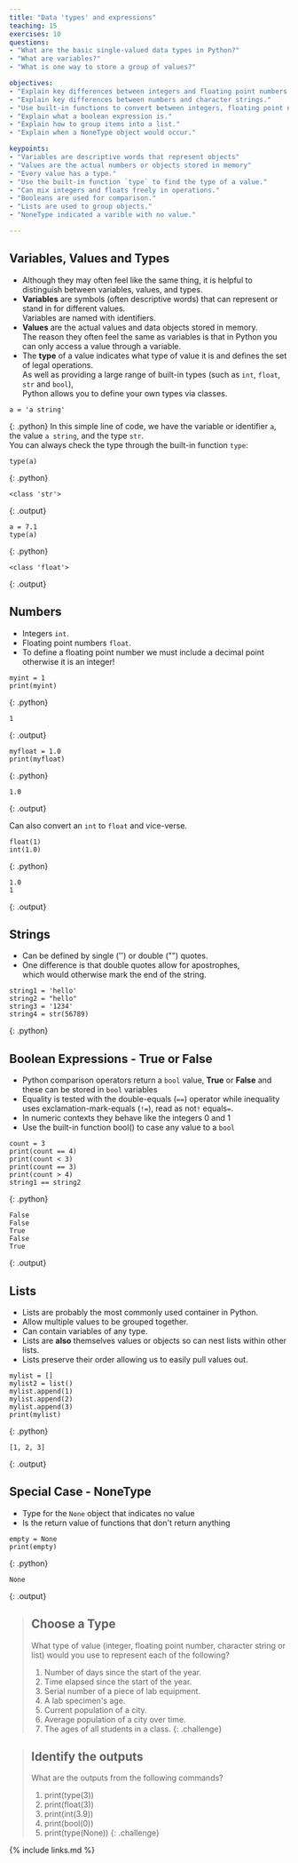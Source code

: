 ```yaml
---
title: "Data 'types' and expressions"
teaching: 15
exercises: 10
questions:
- "What are the basic single-valued data types in Python?"
- "What are variables?"
- "What is one way to store a group of values?"

objectives:
- "Explain key differences between integers and floating point numbers."
- "Explain key differences between numbers and character strings."
- "Use built-in functions to convert between integers, floating point numbers, and strings."
- "Explain what a boolean expression is."
- "Explain how to group items into a list."
- "Explain when a NoneType object would occur."

keypoints:
- "Variables are descriptive words that represent objects"
- "Values are the actual numbers or objects stored in memory"
- "Every value has a type."
- "Use the built-in function `type` to find the type of a value."
- "Can mix integers and floats freely in operations."
- "Booleans are used for comparison."
- "Lists are used to group objects."
- "NoneType indicated a varible with no value."

---
```


## Variables, Values and Types

*	Although they may often feel like the same thing, it is helpful to distinguish between variables, values, and types.
*	**Variables** are symbols (often descriptive words) that can represent or stand in for different values.<br />
	Variables are named with identifiers.
*	**Values** are the actual values and data objects stored in memory.<br /> 
	The reason they often feel the same as variables is that in Python you can only access a value through a variable.
*	The **type** of a value indicates what type of value it is and defines the set of legal operations.<br />
	As well as providing a large range of built-in types (such as `int`, `float`, `str` and `bool`), <br />
	Python allows you to define your own types via classes.

~~~
a = 'a string'
~~~
{: .python}
In this simple line of code, we have the variable or identifier `a`, the value `a string`, and the type `str`.<br />
You can always check the type through the built-in function `type`:

~~~
type(a)
~~~
{: .python}
~~~
<class 'str'>
~~~
{: .output}

~~~
a = 7.1
type(a)
~~~
{: .python}
~~~
<class 'float'>
~~~
{: .output}

## Numbers

*	Integers `int`.
*	Floating point numbers `float`.
*	To define a floating point number we must include a decimal point otherwise it is an integer!

~~~
myint = 1
print(myint)
~~~
{: .python}
~~~
1
~~~
{: .output}

~~~
myfloat = 1.0
print(myfloat)
~~~
{: .python}
~~~
1.0
~~~
{: .output}

Can also convert an `int` to `float` and vice-verse.
~~~
float(1)
int(1.0)
~~~
{: .python}
~~~
1.0
1
~~~
{: .output}

## Strings

*	Can be defined by single ('') or double ("") quotes.
*	One difference is that double quotes allow for apostrophes, <br />
	which would otherwise mark the end of the string.

~~~
string1 = 'hello'
string2 = "hello"
string3 = '1234'
string4 = str(56789)
~~~
{: .python}

## Boolean Expressions - **True** or **False**

*	Python comparison operators return a `bool` value, **True** or **False** and these can be stored in `bool` variables
*	Equality is tested with the double-equals (`==`) operator while inequality uses exclamation-mark-equals (`!=`), read as not`!` equals`=`.
*	In numeric contexts they behave like the integers 0 and 1
*	Use the built-in function bool() to case any value to a `bool`

~~~
count = 3
print(count == 4)
print(count < 3)
print(count == 3)
print(count > 4)
string1 == string2
~~~
{: .python}
~~~
False
False
True
False
True
~~~
{: .output}

## Lists

*	Lists are probably the most commonly used container in Python.
*	Allow multiple values to be grouped together.
*	Can contain variables of any type.
*	Lists are **also** themselves values or objects so can nest lists within other lists.
*	Lists preserve their order allowing us to easily pull values out.

~~~
mylist = []
mylist2 = list()
mylist.append(1)
mylist.append(2)
mylist.append(3)
print(mylist)
~~~
{: .python}
~~~
[1, 2, 3]
~~~
{: .output}

## Special Case - NoneType

*	Type for the `None` object that indicates no value
*	Is the return value of functions that don't return anything

~~~
empty = None
print(empty)
~~~
{: .python}
~~~
None
~~~
{: .output}


> ## Choose a Type
>
> What type of value (integer, floating point number, character string or list)
> would you use to represent each of the following?
>
> 1. Number of days since the start of the year.
> 2. Time elapsed since the start of the year.
> 3. Serial number of a piece of lab equipment.
> 4. A lab specimen's age.
> 5. Current population of a city.
> 6. Average population of a city over time.
> 7. The ages of all students in a class.
{: .challenge}

> ## Identify the outputs
>
> What are the outputs from the following commands?
>
> 1. print(type(3))
> 2. print(float(3))
> 3. print(int(3.9))
> 4. print(bool(0))
> 5. print(type(None))
{: .challenge}

{% include links.md %}

